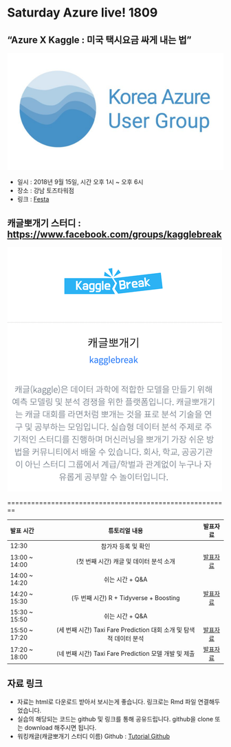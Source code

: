 # Saturday Azure live! 1809

## “Azure X Kaggle : 미국 택시요금 싸게 내는 법”
![azurelive](./img/azurelive.png)

- 일시 : 2018년 9월 15일, 시간 오후 1시 ~ 오후 6시
- 장소 : 강남 토즈타워점
- 링크 : [Festa](https://festa.io/events/80)

## 캐글뽀개기 스터디 : https://www.facebook.com/groups/kagglebreak

![kagglebreak](./img/kagglebreak.png)

========================================================
<br>

| 발표 시간  | 튜토리얼 내용 | 발표자료 |
| :------------ | :-----------: | :-----------: |
| 12:30   | 참가자 등록 및 확인||
| 13:00 ~ 14:00   | (첫 번째 시간) 캐글 및 데이터 분석 소개|[발표자료](https://github.com/KaggleBreak/walkingkaggle/blob/master/azurelive/Saturday%20Azure%20live!%201809_%EC%BA%90%EA%B8%80%EB%BD%80%EA%B0%9C%EA%B8%B0.pdf)|
| 14:00 ~ 14:20   | 쉬는 시간 + Q&A||
| 14:20 ~ 15:30   | (두 번째 시간) R + Tidyverse + Boosting |[발표자료](https://github.com/KaggleBreak/walkingkaggle/blob/master/azurelive/01.%20R%20%2B%20Tidyverse%20%2B%20boosting%20%20%20.html)|
| 15:30 ~ 15:50   | 쉬는 시간 + Q&A||
| 15:50 ~ 17:20   | (세 번째 시간) Taxi Fare Prediction 대회 소개 및 탐색적 데이터 분석 |[발표자료](https://github.com/KaggleBreak/walkingkaggle/blob/master/azurelive/02_Taxi%20sparkly%20EDA%20%2B%20ML.html)|
| 17:20 ~ 18:00   | (네 번째 시간) Taxi Fare Prediction 모델 개발 및 제출 |[발표자료](https://github.com/KaggleBreak/walkingkaggle/blob/master/azurelive/03.%20Taxi%20Fare%20xgboost.html)|


## 자료 링크
- 자료는 html로 다운로드 받아서 보시는게 좋습니다. 링크로는 Rmd 파일 연결해두었습니다.
- 실습의 해당되는 코드는 github 및 링크를 통해 공유드립니다. 
github을 clone 또는 download 해주시면 됩니다.
- 워킹캐글(캐글뽀개기 스터디 이름) Github : [Tutorial Github](https://github.com/KaggleBreak/walkingkaggle)

